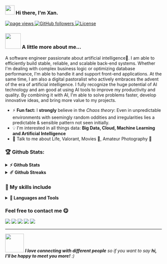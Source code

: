 <h3><img src="https://emojis.slackmojis.com/emojis/images/1531849430/4246/blob-sunglasses.gif?1531849430" width="30"/> Hi there, I'm Xan.</h1>

<p align="left">
  <a href="https://github.com/RichXan">
    <img src="https://komarev.com/ghpvc/?username=RichXan&label=Profile%20Visits&color=blue&style=badge" alt="page views">
  </a>
  <a href="https://github.com/RichXan?tab=followers">
    <img alt="GitHub followers" src="https://img.shields.io/github/followers/RichXan?color=green&logo=github&label=Followers&color=blue&style=badge">
  </a>
    <a href="https://github.com/RichXan/richxan">
    <img alt="License" src="https://img.shields.io/github/license/richxan/richxan?style=badge&color=red">
  </a>
</p>


### <img src="https://media.giphy.com/media/VgCDAzcKvsR6OM0uWg/giphy.gif" width="50"> A little more about me...  

A software engineer passionate about artificial intelligence🤖. I am able to efficiently build stable, reliable, and scalable back-end systems. Whether I'm dealing with complex business logic or optimizing database performance, I'm able to handle it and support front-end applications. At the same time, I am also a digital pastoralist who actively embraces the advent of the era of artificial intelligence. I fully recognize the huge potential of AI technology and am good at using AI tools to improve my productivity and quality. By combining it with AI, I'm able to solve problems faster, develop innovative ideas, and bring more value to my projects. 

<!-- A Software engineer passionate about Data Science :bar_chart:. I like automating, building scalable pipelines, improving and optimizing systems. I am a Strong Advocate for 📜 open source, :cloud: Cloud computing, 🚀 DevOps, :new: Innovation and Automation :robot:  -->

- ⚡ **Fun fact:** I **strongly** believe in the *Chaos theory*: Even in unpredictable environments with seemingly random oddities and irregularities lies a predictable & sensible pattern not seen initially.
- :bulb: I'm interested in all things data: **Big Data, Cloud, Machine Learning and Artificial Intelligence**
- 💬 Talk to me about Life, Valorant, Movies 🎥, Amateur Photography 📸



### 🏆 Github Stats:

<details>
  <summary><b>⚡ Github Stats</b></summary>

  <br />
  <img height="180em" src="https://github-readme-stats.vercel.app/api?username=RichXan&show_icons=true&hide_border=true&&count_private=true&include_all_commits=true" />
  <img height="180em" src="https://github-readme-stats.vercel.app/api/top-langs/?username=RichXan&exclude_repo=KNN-Image-Classification&show_icons=true&hide_border=true&layout=compact&langs_count=8"/>
  <img src="https://github-profile-trophy.vercel.app/?username=RichXan">
</details>

<details>
  <summary><b>☄️ Github Streaks</b></summary>

  <br />
  <img height="180em" src="https://github-readme-streak-stats.herokuapp.com/?user=RichXan&hide_border=true" />
</details>

### 🤺 My skills include
<details>
<summary><b>🔨 Languages and Tools</b></summary>
<p align="center">
    <img title="Golang" alt="Golang" src="https://cdn.simpleicons.org/go" width="40" height="40" style="vertical-align:down; margin:4px"/>
    <img title="Python" alt="Python" src="https://cdn.simpleicons.org/python" width="50" height="40" style="vertical-align:down; margin:4px"/>
    <img title="Git" alt="Git" src="https://cdn.simpleicons.org/git" width="40" height="40" style="vertical-align:down; margin:4px"/>
    <img title="linux" alt="linux" src="https://cdn.simpleicons.org/linux" width="40" style="vertical-align:down; margin:4px"/>	
    <img title="ubuntu" alt="ubuntu" src="https://cdn.simpleicons.org/ubuntu" width="50" height="45" style="vertical-align:down; margin:4px"/>
    <img title="Docker" alt="Docker" src="https://cdn.simpleicons.org/docker" width="40" height="40" style="vertical-align:down; margin:4px"/>
    <img title="kubernetes" alt="kubernetes" src="https://cdn.simpleicons.org/kubernetes" width="40" height="40" style="vertical-align:down; margin:4px"/>
    <img title="Mysql" alt="Mysql" src="https://cdn.simpleicons.org/mysql" width="50" height="50" style="vertical-align:down; margin:4px"/>
    <img title="Postgresql" alt="Postgresql" src="https://cdn.simpleicons.org/Postgresql" width="50" height="50" style="vertical-align:down; margin:4px"/>
    <img title="Redis" alt="Redis" src="https://cdn.simpleicons.org/redis" width="50" height="50" style="vertical-align:down; margin:4px"/>
    <img title="Minio" alt="Minio" src="https://cdn.simpleicons.org/minio" width="50" height="50" style="vertical-align:down; margin:4px"/>
    <img title="NATS" alt="NATS" src="https://cdn.simpleicons.org/nats.io" width="50" height="50" style="vertical-align:down; margin:4px"/>
    <img title="Gin" alt="Gin" src="https://cdn.simpleicons.org/gin" width="50" height="50" style="vertical-align:down; margin:4px"/>
    <img title="Nginx" alt="Nginx" src="https://cdn.simpleicons.org/nginx" width="50" height="50" style="vertical-align:down; margin:4px"/>
</p>
</details>

<!--
**RichXan/RichXan** is a ✨ _special_ ✨ repository because its `README.md` (this file) appears on your GitHub profile.
T
Here are some ideas to get you started:

- 🔭 I’m currently working on ...
- 🌱 I’m currently learning ...
- 👯 I’m looking to collaborate on ...
- 🤔 I’m looking for help with ...
- 💬 Ask me about ...
- 📫 How to reach me: ...
- 😄 Pronouns: ...
- ⚡ Fun fact: ...
-->

### Feel free to contact me 😋
<a href="https://x.com/mmakemoremoney" target="_blank"><img src="https://img.shields.io/badge/%20-%40xan-%23000000?logo=x"></a>
<a href=""><img src="https://img.shields.io/badge/微信-xannygo-green?logo=wechat)"></a>
<a href="https://github.com/RichXan"><img src="https://img.shields.io/badge/GitHub-RichXan-blue?logo=github)"></a>
<a href="mailto:rich4xan@gmail.com"><img src="https://img.shields.io/badge/Email-rich4xan%40gmail.com-orange"></a>
<a href="https://richxan.github.io/xblog/" target="_blank"><img src="https://img.shields.io/badge/Personal%20Site-xanny.cloud-red"></a>


---
<div align="left">
<img src="https://media.giphy.com/media/LnQjpWaON8nhr21vNW/giphy.gif" width="60"> <em><b>I love connecting with different people</b> so if you want to say <b>hi, I'll be happy to meet you more!</b> :)</em>
</div>
<br>

